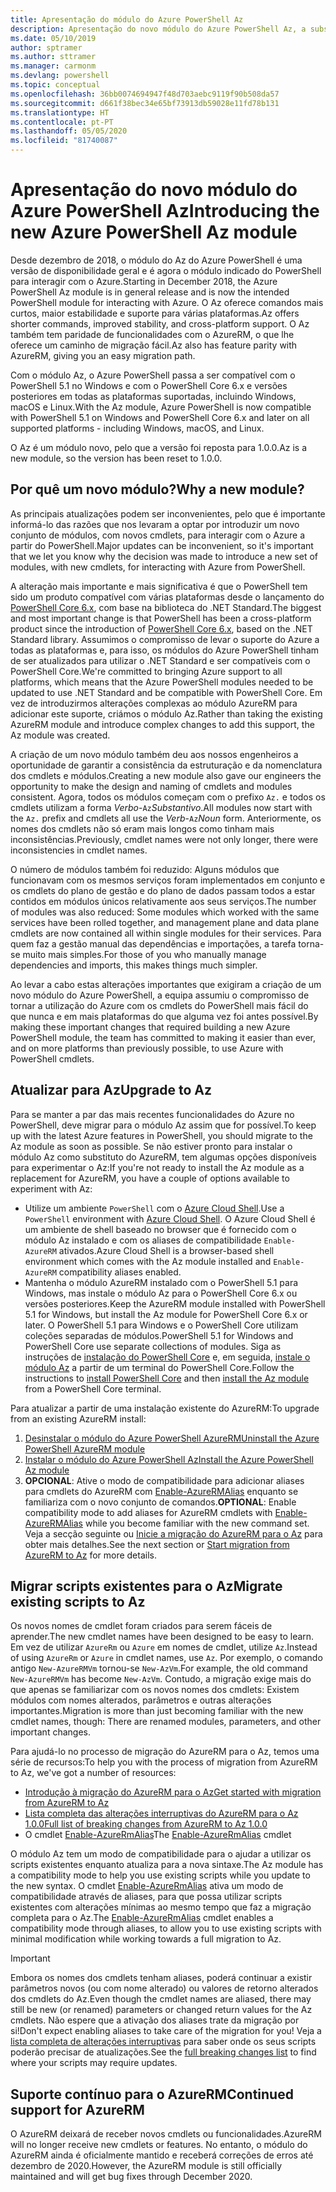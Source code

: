 ```yaml
---
title: Apresentação do módulo do Azure PowerShell Az
description: Apresentação do novo módulo do Azure PowerShell Az, a substituição do módulo AzureRM.
ms.date: 05/10/2019
author: sptramer
ms.author: sttramer
ms.manager: carmonm
ms.devlang: powershell
ms.topic: conceptual
ms.openlocfilehash: 36bb0074694947f48d703aebc9119f90b508da57
ms.sourcegitcommit: d661f38bec34e65bf73913db59028e11fd78b131
ms.translationtype: HT
ms.contentlocale: pt-PT
ms.lasthandoff: 05/05/2020
ms.locfileid: "81740087"
---
```

# <a name="introducing-the-new-azure-powershell-az-module"></a><span data-ttu-id="3a037-103">Apresentação do novo módulo do Azure PowerShell Az</span><span class="sxs-lookup"><span data-stu-id="3a037-103">Introducing the new Azure PowerShell Az module</span></span>

<span data-ttu-id="3a037-104">Desde dezembro de 2018, o módulo do Az do Azure PowerShell é uma versão de disponibilidade geral e é agora o módulo indicado do PowerShell para interagir com o Azure.</span><span class="sxs-lookup"><span data-stu-id="3a037-104">Starting in December 2018, the Azure PowerShell Az module is in general release and is now the intended PowerShell module for interacting with Azure.</span></span> <span data-ttu-id="3a037-105">O Az oferece comandos mais curtos, maior estabilidade e suporte para várias plataformas.</span><span class="sxs-lookup"><span data-stu-id="3a037-105">Az offers shorter commands, improved stability, and cross-platform support.</span></span> <span data-ttu-id="3a037-106">O Az também tem paridade de funcionalidades com o AzureRM, o que lhe oferece um caminho de migração fácil.</span><span class="sxs-lookup"><span data-stu-id="3a037-106">Az also has feature parity with AzureRM, giving you an easy migration path.</span></span>

<span data-ttu-id="3a037-107">Com o módulo Az, o Azure PowerShell passa a ser compatível com o PowerShell 5.1 no Windows e com o PowerShell Core 6.x e versões posteriores em todas as plataformas suportadas, incluindo Windows, macOS e Linux.</span><span class="sxs-lookup"><span data-stu-id="3a037-107">With the Az module, Azure PowerShell is now compatible with PowerShell 5.1 on Windows and PowerShell Core 6.x and later on all supported platforms - including Windows, macOS, and Linux.</span></span>

<span data-ttu-id="3a037-108">O Az é um módulo novo, pelo que a versão foi reposta para 1.0.0.</span><span class="sxs-lookup"><span data-stu-id="3a037-108">Az is a new module, so the version has been reset to 1.0.0.</span></span>

## <a name="why-a-new-module"></a><span data-ttu-id="3a037-109">Por quê um novo módulo?</span><span class="sxs-lookup"><span data-stu-id="3a037-109">Why a new module?</span></span>

<span data-ttu-id="3a037-110">As principais atualizações podem ser inconvenientes, pelo que é importante informá-lo das razões que nos levaram a optar por introduzir um novo conjunto de módulos, com novos cmdlets, para interagir com o Azure a partir do PowerShell.</span><span class="sxs-lookup"><span data-stu-id="3a037-110">Major updates can be inconvenient, so it's important that we let you know why the decision was made to introduce a new set of modules, with new cmdlets, for interacting with Azure from PowerShell.</span></span>

<span data-ttu-id="3a037-111">A alteração mais importante e mais significativa é que o PowerShell tem sido um produto compatível com várias plataformas desde o lançamento do [PowerShell Core 6.x](/powershell/scripting/overview), com base na biblioteca do .NET Standard.</span><span class="sxs-lookup"><span data-stu-id="3a037-111">The biggest and most important change is that PowerShell has been a cross-platform product since the introduction of [PowerShell Core 6.x](/powershell/scripting/overview), based on the .NET Standard library.</span></span>
<span data-ttu-id="3a037-112">Assumimos o compromisso de levar o suporte do Azure a todas as plataformas e, para isso, os módulos do Azure PowerShell tinham de ser atualizados para utilizar o .NET Standard e ser compatíveis com o PowerShell Core.</span><span class="sxs-lookup"><span data-stu-id="3a037-112">We're committed to bringing Azure support to all platforms, which means that the Azure PowerShell modules needed to be updated to use .NET Standard and be compatible with PowerShell Core.</span></span> <span data-ttu-id="3a037-113">Em vez de introduzirmos alterações complexas ao módulo AzureRM para adicionar este suporte, criámos o módulo Az.</span><span class="sxs-lookup"><span data-stu-id="3a037-113">Rather than taking the existing AzureRM module and introduce complex changes to add this support, the Az module was created.</span></span>

<span data-ttu-id="3a037-114">A criação de um novo módulo também deu aos nossos engenheiros a oportunidade de garantir a consistência da estruturação e da nomenclatura dos cmdlets e módulos.</span><span class="sxs-lookup"><span data-stu-id="3a037-114">Creating a new module also gave our engineers the opportunity to make the design and naming of cmdlets and modules consistent.</span></span> <span data-ttu-id="3a037-115">Agora, todos os módulos começam com o prefixo `Az.` e todos os cmdlets utilizam a forma _Verbo_-`Az`_Substantivo_.</span><span class="sxs-lookup"><span data-stu-id="3a037-115">All modules now start with the `Az.` prefix and cmdlets all use the _Verb_-`Az`_Noun_ form.</span></span> <span data-ttu-id="3a037-116">Anteriormente, os nomes dos cmdlets não só eram mais longos como tinham mais inconsistências.</span><span class="sxs-lookup"><span data-stu-id="3a037-116">Previously, cmdlet names were not only longer, there were inconsistencies in cmdlet names.</span></span>

<span data-ttu-id="3a037-117">O número de módulos também foi reduzido: Alguns módulos que funcionavam com os mesmos serviços foram implementados em conjunto e os cmdlets do plano de gestão e do plano de dados passam todos a estar contidos em módulos únicos relativamente aos seus serviços.</span><span class="sxs-lookup"><span data-stu-id="3a037-117">The number of modules was also reduced: Some modules which worked with the same services have been rolled together, and management plane and data plane cmdlets are now contained all within single modules for their services.</span></span> <span data-ttu-id="3a037-118">Para quem faz a gestão manual das dependências e importações, a tarefa torna-se muito mais simples.</span><span class="sxs-lookup"><span data-stu-id="3a037-118">For those of you who manually manage dependencies and imports, this makes things much simpler.</span></span>

<span data-ttu-id="3a037-119">Ao levar a cabo estas alterações importantes que exigiram a criação de um novo módulo do Azure PowerShell, a equipa assumiu o compromisso de tornar a utilização do Azure com os cmdlets do PowerShell mais fácil do que nunca e em mais plataformas do que alguma vez foi antes possível.</span><span class="sxs-lookup"><span data-stu-id="3a037-119">By making these important changes that required building a new Azure PowerShell module, the team has committed to making it easier than ever, and on more platforms than previously possible, to use Azure with PowerShell cmdlets.</span></span>

## <a name="upgrade-to-az"></a><span data-ttu-id="3a037-120">Atualizar para Az</span><span class="sxs-lookup"><span data-stu-id="3a037-120">Upgrade to Az</span></span>

<span data-ttu-id="3a037-121">Para se manter a par das mais recentes funcionalidades do Azure no PowerShell, deve migrar para o módulo Az assim que for possível.</span><span class="sxs-lookup"><span data-stu-id="3a037-121">To keep up with the latest Azure features in PowerShell, you should migrate to the Az module as soon as possible.</span></span> <span data-ttu-id="3a037-122">Se não estiver pronto para instalar o módulo Az como substituto do AzureRM, tem algumas opções disponíveis para experimentar o Az:</span><span class="sxs-lookup"><span data-stu-id="3a037-122">If you're not ready to install the Az module as a replacement for AzureRM, you have a couple of options available to experiment with Az:</span></span>

* <span data-ttu-id="3a037-123">Utilize um ambiente `PowerShell` com o [Azure Cloud Shell](https://docs.microsoft.com/azure/cloud-shell/overview).</span><span class="sxs-lookup"><span data-stu-id="3a037-123">Use a `PowerShell` environment with [Azure Cloud Shell](https://docs.microsoft.com/azure/cloud-shell/overview).</span></span>
  <span data-ttu-id="3a037-124">O Azure Cloud Shell é um ambiente de shell baseado no browser que é fornecido com o módulo Az instalado e com os aliases de compatibilidade `Enable-AzureRM` ativados.</span><span class="sxs-lookup"><span data-stu-id="3a037-124">Azure Cloud Shell is a browser-based shell environment which comes with the Az module installed and `Enable-AzureRM` compatibility aliases enabled.</span></span>
* <span data-ttu-id="3a037-125">Mantenha o módulo AzureRM instalado com o PowerShell 5.1 para Windows, mas instale o módulo Az para o PowerShell Core 6.x ou versões posteriores.</span><span class="sxs-lookup"><span data-stu-id="3a037-125">Keep the AzureRM module installed with PowerShell 5.1 for Windows, but install the Az module for PowerShell Core 6.x or later.</span></span> <span data-ttu-id="3a037-126">O PowerShell 5.1 para Windows e o PowerShell Core utilizam coleções separadas de módulos.</span><span class="sxs-lookup"><span data-stu-id="3a037-126">PowerShell 5.1 for Windows and PowerShell Core use separate collections of modules.</span></span> <span data-ttu-id="3a037-127">Siga as instruções de [instalação do PowerShell Core](/powershell/scripting/install/installing-powershell-core-on-windows) e, em seguida, [instale o módulo Az](install-az-ps.md) a partir de um terminal do PowerShell Core.</span><span class="sxs-lookup"><span data-stu-id="3a037-127">Follow the instructions to [install PowerShell Core](/powershell/scripting/install/installing-powershell-core-on-windows) and then [install the Az module](install-az-ps.md) from a PowerShell Core terminal.</span></span>

<span data-ttu-id="3a037-128">Para atualizar a partir de uma instalação existente do AzureRM:</span><span class="sxs-lookup"><span data-stu-id="3a037-128">To upgrade from an existing AzureRM install:</span></span>

1. [<span data-ttu-id="3a037-129">Desinstalar o módulo do Azure PowerShell AzureRM</span><span class="sxs-lookup"><span data-stu-id="3a037-129">Uninstall the Azure PowerShell AzureRM module</span></span>](/powershell/azure/uninstall-az-ps#uninstall-the-azurerm-module)
2. [<span data-ttu-id="3a037-130">Instalar o módulo do Azure PowerShell Az</span><span class="sxs-lookup"><span data-stu-id="3a037-130">Install the Azure PowerShell Az module</span></span>](install-az-ps.md)
3. <span data-ttu-id="3a037-131">__OPCIONAL__: Ative o modo de compatibilidade para adicionar aliases para cmdlets do AzureRM com [Enable-AzureRMAlias](/powershell/module/az.accounts/enable-azurermalias) enquanto se familiariza com o novo conjunto de comandos.</span><span class="sxs-lookup"><span data-stu-id="3a037-131">__OPTIONAL__: Enable compatibility mode to add aliases for AzureRM cmdlets with [Enable-AzureRMAlias](/powershell/module/az.accounts/enable-azurermalias) while you become familiar with the new command set.</span></span> <span data-ttu-id="3a037-132">Veja a secção seguinte ou [Inicie a migração do AzureRM para o Az](migrate-from-azurerm-to-az.md) para obter mais detalhes.</span><span class="sxs-lookup"><span data-stu-id="3a037-132">See the next section or [Start migration from AzureRM to Az](migrate-from-azurerm-to-az.md) for more details.</span></span>

## <a name="migrate-existing-scripts-to-az"></a><span data-ttu-id="3a037-133">Migrar scripts existentes para o Az</span><span class="sxs-lookup"><span data-stu-id="3a037-133">Migrate existing scripts to Az</span></span>

<span data-ttu-id="3a037-134">Os novos nomes de cmdlet foram criados para serem fáceis de aprender.</span><span class="sxs-lookup"><span data-stu-id="3a037-134">The new cmdlet names have been designed to be easy to learn.</span></span> <span data-ttu-id="3a037-135">Em vez de utilizar `AzureRm` ou `Azure` em nomes de cmdlet, utilize `Az`.</span><span class="sxs-lookup"><span data-stu-id="3a037-135">Instead of using `AzureRm` or `Azure` in cmdlet names, use `Az`.</span></span> <span data-ttu-id="3a037-136">Por exemplo, o comando antigo `New-AzureRMVm` tornou-se `New-AzVm`.</span><span class="sxs-lookup"><span data-stu-id="3a037-136">For example, the old command `New-AzureRMVm` has become `New-AzVm`.</span></span>
<span data-ttu-id="3a037-137">Contudo, a migração exige mais do que apenas se familiarizar com os novos nomes dos cmdlets: Existem módulos com nomes alterados, parâmetros e outras alterações importantes.</span><span class="sxs-lookup"><span data-stu-id="3a037-137">Migration is more than just becoming familiar with the new cmdlet names, though: There are renamed modules, parameters, and other important changes.</span></span>

<span data-ttu-id="3a037-138">Para ajudá-lo no processo de migração do AzureRM para o Az, temos uma série de recursos:</span><span class="sxs-lookup"><span data-stu-id="3a037-138">To help you with the process of migration from AzureRM to Az, we've got a number of resources:</span></span>

* [<span data-ttu-id="3a037-139">Introdução à migração do AzureRM para o Az</span><span class="sxs-lookup"><span data-stu-id="3a037-139">Get started with migration from AzureRM to Az</span></span>](migrate-from-azurerm-to-az.md)
* [<span data-ttu-id="3a037-140">Lista completa das alterações interruptivas do AzureRM para o Az 1.0.0</span><span class="sxs-lookup"><span data-stu-id="3a037-140">Full list of breaking changes from AzureRM to Az 1.0.0</span></span>](migrate-az-1.0.0.md)
* <span data-ttu-id="3a037-141">O cmdlet [Enable-AzureRmAlias](/powershell/module/az.accounts/enable-azurermalias)</span><span class="sxs-lookup"><span data-stu-id="3a037-141">The [Enable-AzureRmAlias](/powershell/module/az.accounts/enable-azurermalias) cmdlet</span></span>

<span data-ttu-id="3a037-142">O módulo Az tem um modo de compatibilidade para o ajudar a utilizar os scripts existentes enquanto atualiza para a nova sintaxe.</span><span class="sxs-lookup"><span data-stu-id="3a037-142">The Az module has a compatibility mode to help you use existing scripts while you update to the new syntax.</span></span> <span data-ttu-id="3a037-143">O cmdlet [Enable-AzureRmAlias](/powershell/module/az.accounts/enable-azurermalias) ativa um modo de compatibilidade através de aliases, para que possa utilizar scripts existentes com alterações mínimas ao mesmo tempo que faz a migração completa para o Az.</span><span class="sxs-lookup"><span data-stu-id="3a037-143">The [Enable-AzureRmAlias](/powershell/module/az.accounts/enable-azurermalias) cmdlet enables a compatibility mode through aliases, to allow you to use existing scripts with minimal modification while working towards a full migration to Az.</span></span>

> [!IMPORTANT]
> <span data-ttu-id="3a037-144">Embora os nomes dos cmdlets tenham aliases, poderá continuar a existir parâmetros novos (ou com nome alterado) ou valores de retorno alterados dos cmdlets do Az.</span><span class="sxs-lookup"><span data-stu-id="3a037-144">Even though the cmdlet names are aliased, there may still be new (or renamed) parameters or changed return values for the Az cmdlets.</span></span> <span data-ttu-id="3a037-145">Não espere que a ativação dos aliases trate da migração por si!</span><span class="sxs-lookup"><span data-stu-id="3a037-145">Don't expect enabling aliases to take care of the migration for you!</span></span> <span data-ttu-id="3a037-146">Veja a [lista completa de alterações interruptivas](migrate-az-1.0.0.md) para saber onde os seus scripts poderão precisar de atualizações.</span><span class="sxs-lookup"><span data-stu-id="3a037-146">See the [full breaking changes list](migrate-az-1.0.0.md) to find where your scripts may require updates.</span></span>

## <a name="continued-support-for-azurerm"></a><span data-ttu-id="3a037-147">Suporte contínuo para o AzureRM</span><span class="sxs-lookup"><span data-stu-id="3a037-147">Continued support for AzureRM</span></span>

<span data-ttu-id="3a037-148">O AzureRM deixará de receber novos cmdlets ou funcionalidades.</span><span class="sxs-lookup"><span data-stu-id="3a037-148">AzureRM will no longer receive new cmdlets or features.</span></span> <span data-ttu-id="3a037-149">No entanto, o módulo do AzureRM ainda é oficialmente mantido e receberá correções de erros até dezembro de 2020.</span><span class="sxs-lookup"><span data-stu-id="3a037-149">However, the AzureRM module is still officially maintained and will get bug fixes through December 2020.</span></span>
